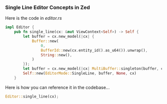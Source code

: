 
### Single Line Editor Concepts in Zed

Here is the code in *editor.rs*

```rust
impl Editor {
    pub fn single_line(cx: &mut ViewContext<Self>) -> Self {
        let buffer = cx.new_model(|cx| {
            Buffer::new(
                0,
                BufferId::new(cx.entity_id().as_u64()).unwrap(),
                String::new(),
            )
        });
        let buffer = cx.new_model(|cx| MultiBuffer::singleton(buffer, cx));
        Self::new(EditorMode::SingleLine, buffer, None, cx)
    }
```

Here is how you can reference it in the codebase...

```rust
Editor::single_line(cx);
```
